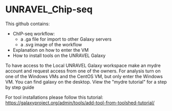 # UNRAVEL_Chip-seq

This github contains: 
 * ChIP-seq workflow:
    - a .ga file for import to other Galaxy servers
    - a .svg image of the workflow 
 * Explanation on how to enter the VM
 * How to install tools on the UNRAVEL Galaxy


To have access to the Local UNRAVEL Galaxy workspace make an mydre account and request access from one of the owners. 
For analysis turn on one of the Windows VMs and the CentOS VM, but only enter the Windows VM. You can find galaxy on the desktop.
View the "mydre tutorial" for a step by step guide

For tool installations please follow this tutorial: https://galaxyproject.org/admin/tools/add-tool-from-toolshed-tutorial/



